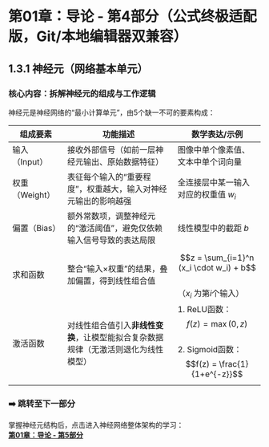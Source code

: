 # 第01章：导论 - 第4部分（公式终极适配版，Git/本地编辑器双兼容）
## 1.3.1 神经元（网络基本单元）  
### 核心内容：拆解神经元的组成与工作逻辑  
神经元是神经网络的“最小计算单元”，由5个缺一不可的要素构成：  

| 组成要素        | 功能描述                                                                 | 数学表达/示例                          |
|-----------------|--------------------------------------------------------------------------|-----------------------------------------|
| 输入（Input）   | 接收外部信号（如前一层神经元输出、原始数据特征）                           | 图像中单个像素值、文本中单个词向量      |
| 权重（Weight）  | 表征每个输入的“重要程度”，权重越大，输入对神经元输出的影响越强               | 全连接层中某一输入对应的权重值 $w_i$    |
| 偏置（Bias）    | 额外常数项，调整神经元的“激活阈值”，避免仅依赖输入信号导致的表达局限         | 线性模型中的截距 $b$                    |
| 求和函数        | 整合“输入×权重”的结果，叠加偏置，得到线性组合值                           | $$z = \sum_{i=1}^n (x_i \cdot w_i) + b$$<br>（$x_i$ 为第$i$个输入） |
| 激活函数        | 对线性组合值引入**非线性变换**，让模型能拟合复杂数据规律（无激活则退化为线性模型） | 1. ReLU函数：$$f(z) = \max(0, z)$$<br>2. Sigmoid函数：$$f(z) = \frac{1}{1+e^{-z}}$$ |  

### ➡️ 跳转至下一部分  
掌握神经元结构后，点击进入神经网络整体架构的学习：  
**[第01章：导论 - 第5部分](chapter05.md)**
